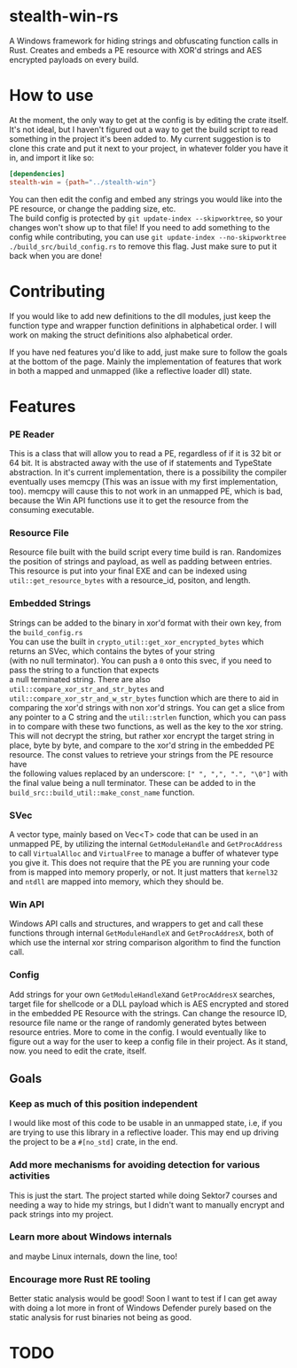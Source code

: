 # stealth-win-rs  
A Windows framework for hiding strings and obfuscating function calls in Rust. Creates and embeds a PE resource with 
XOR'd strings and AES encrypted payloads on every build.  

# How to use  
At the moment, the only way to get at the config is by editing the crate itself. It's not ideal, but I haven't figured out a 
way to get the build script to read something in the project it's been added to. My current suggestion is to clone this crate and
put it next to your project, in whatever folder you have it in, and import it like so:
```toml
[dependencies]  
stealth-win = {path="../stealth-win"}  
```

You can then edit the config and embed any strings you would like into the PE resource, or change the padding size, etc.   
The build config is protected by `git update-index --skipworktree`, so your changes won't show up to that file!  If you 
need to add something to the config while contributing, you can use 
`git update-index --no-skipworktree ./build_src/build_config.rs` to remove this flag. Just make sure to put it back when 
you are done!

# Contributing  
If you would like to add new definitions to the dll modules, just keep the function type and wrapper function definitions 
in alphabetical order. I will work on making the struct definitions also alphabetical order.  

If you have ned features you'd like to add, just make sure to follow the goals at the bottom of the page. Mainly the implementation
of features that work in both a mapped and unmapped (like a reflective loader dll) state.  

# Features  
### PE Reader  
This is a class that will allow you to read a PE, regardless of if it is 32 bit or 64 bit. It is abstracted away with the use of
if statements and TypeState abstraction. In it's current implementation, there is a possibility the compiler eventually uses
memcpy (This was an issue with my first implementation, too). memcpy will cause this to not work in an unmapped PE, which is 
bad, because the Win API functions use it to get the resource from the consuming executable.  

### Resource File  
Resource file built with the build script every time build is ran. Randomizes the position of strings and payload, as well as
padding between entries. This resource is put into your final EXE and can be indexed using `util::get_resource_bytes` with
a resource_id, positon, and length.  

### Embedded Strings  
Strings can be added to the binary in xor'd format with their own key, from the `build_config.rs`  
You can use the built in `crypto_util::get_xor_encrypted_bytes` which returns an SVec<u8>, which contains the bytes of your string  
(with no null terminator). You can push a `0` onto this svec, if you need to pass the string to a function that expects  
a null terminated string. There are also `util::compare_xor_str_and_str_bytes` and `util::compare_xor_str_and_w_str_bytes` function 
which are there to aid in comparing the xor'd strings with non xor'd strings. You can get a slice from any pointer to a 
C string and the `util::strlen` function, which you can pass in to compare with these two functions, as well as the key 
to the xor string. This will not decrypt the string, but rather xor encrypt the target string in place, byte by byte, and 
compare to the xor'd string in the embedded PE resource. The const values to retrieve your strings from the PE resource have  
the following values replaced by an underscore: `[" ", ",", ".", "\0"]` with the final value being a null terminator. These 
can be added to in the `build_src::build_util::make_const_name` function.

### SVec  
A vector type, mainly based on Vec\<T\> code that can be used in an unmapped PE, by utilizing the internal `GetModuleHandle` 
and `GetProcAddress` to call `VirtualAlloc` and `VirtualFree` to manage a buffer of whatever type you give it.  This does not
require that the PE you are running your code from is mapped into memory properly, or not. It just matters that `kernel32` and
`ntdll` are mapped into memory, which they should be.  

### Win API  
Windows API calls and structures, and wrappers to get and call these functions through internal `GetModuleHandleX` and 
`GetProcAddresX`, both of which use the internal xor string comparison algorithm to find the function call.  

### Config  
Add strings for your own `GetModuleHandleX`and `GetProcAddresX` searches, target file for shellcode or a DLL payload which is
AES encrypted and stored in the embedded PE Resource with the strings. Can change the resource ID, resource file name or the 
range of randomly generated bytes between resource entries. More to come in the config. I would eventually like to figure out a 
way for the user to keep a config file in their project. As it stand, now. you need to edit the crate, itself.  

## Goals  
### Keep as much of this position independent  
I would like most of this code to be usable in an unmapped state, i.e, if you are trying to use this library in a reflective
loader. This may end up driving the project to be a `#[no_std]` crate, in the end.  
### Add more mechanisms for avoiding detection for various activities    
This is just the start. The project started while doing Sektor7 courses and needing a way to hide my strings, but I didn't want 
to manually encrypt and pack strings into my project.  
### Learn more about Windows internals   
and maybe Linux internals, down the line, too!  
### Encourage more Rust RE tooling   
Better static analysis would be good! Soon I want to test if I can get away with doing a lot more in front of Windows Defender
purely based on the static analysis for rust binaries not being as good.  

# TODO
